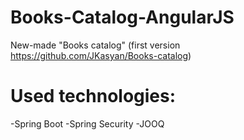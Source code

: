 # Books-Catalog-AngularJS
New-made "Books catalog" (first version https://github.com/JKasyan/Books-catalog)
# Used technologies:
-Spring Boot
-Spring Security
-JOOQ

